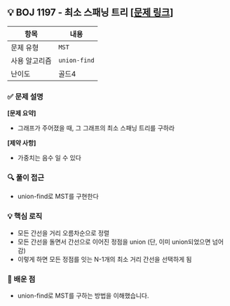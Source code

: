 ## 💡 BOJ 1197 - 최소 스패닝 트리 [[문제 링크](https://www.acmicpc.net/problem/1197)]

| 항목 | 내용 |
|------|------|
| 문제 유형 | `MST` |
| 사용 알고리즘 | `union-find` |
| 난이도 | 골드4 |

### ✅ 문제 설명
**[문제 요약]**

- 그래프가 주어졌을 때, 그 그래프의 최소 스패닝 트리를 구하라

**[제약 사항]**

- 가중치는 음수 일 수 있다

### 🔍 풀이 접근
- union-find로 MST를 구현한다

### 💡 핵심 로직
- 모든 간선을 거리 오름차순으로 정렬
- 모든 간선을 돌면서 간선으로 이어진 정점을 union (단, 이미 union되었으면 넘어감)
- 이렇게 하면 모든 정점를 잇는 N-1개의 최소 거리 간선을 선택하게 됨

### 📌 배운 점
- union-find로 MST를 구하는 방법을 이해했습니다.
